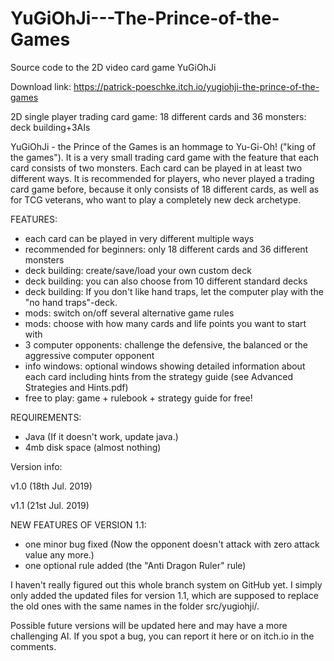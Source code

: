 # YuGiOhJi---The-Prince-of-the-Games
Source code to the 2D video card game YuGiOhJi

Download link:
https://patrick-poeschke.itch.io/yugiohji-the-prince-of-the-games

2D single player trading card game: 18 different cards and 36 monsters: deck building+3AIs

YuGiOhJi - the Prince of the Games is an hommage to Yu-Gi-Oh! ("king of the games"). 
It is a very small trading card game with the feature that each card consists of two monsters. 
Each card can be played in at least two different ways. 
It is recommended for players, who never played a trading card game before, because it only consists of 18 different cards, as well as for TCG veterans, who want to play a completely new deck archetype.

FEATURES:

* each card can be played in very different multiple ways
* recommended for beginners: only 18 different cards and 36 different monsters
* deck building: create/save/load your own custom deck
* deck building: you can also choose from 10 different standard decks
* deck building: If you don't like hand traps, let the computer play with the "no hand traps"-deck.
* mods: switch on/off several alternative game rules
* mods: choose with how many cards and life points you want to start with
* 3 computer opponents: challenge the defensive, the balanced or the aggressive computer opponent
* info windows: optional windows showing detailed information about each card including hints from the strategy guide 
(see Advanced Strategies and Hints.pdf)
* free to play: game + rulebook + strategy guide for free!

REQUIREMENTS:

* Java (If it doesn't work, update java.)
* 4mb disk space (almost nothing)

Version info:

v1.0
(18th Jul. 2019)

v1.1
(21st Jul. 2019)

NEW FEATURES OF VERSION 1.1:
* one minor bug fixed (Now the opponent doesn't attack with zero attack value any more.)
* one optional rule added (the "Anti Dragon Ruler" rule)

I haven't really figured out this whole branch system on GitHub yet. I simply only added the updated files for version 1.1, which are supposed to replace the old ones with the same names in the folder src/yugiohji/.

Possible future versions will be updated here and may have a more challenging AI. If you spot a bug, you can report it here or on itch.io in the comments.
